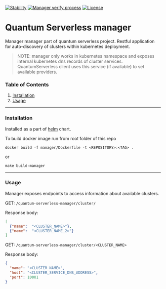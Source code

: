 [![Stability](https://img.shields.io/badge/stability-alpha-f4d03f.svg)](https://github.com/Qiskit-Extensions/quantum-serverless/releases)
[![Manager verify process](https://github.com/Qiskit-Extensions/quantum-serverless/actions/workflows/manager-verify.yaml/badge.svg)](https://github.com/Qiskit-Extensions/quantum-serverless/actions/workflows/manager-verify.yaml)
[![License](https://img.shields.io/github/license/qiskit-community/quantum-prototype-template?label=License)](https://github.com/qiskit-community/quantum-prototype-template/blob/main/LICENSE.txt)

# Quantum Serverless manager

Manager manager part of quantum serverless project. 
Restful application for auto-discovery of clusters within kubernetes deployment.

> NOTE: manager only works in kubernetes namespace and exposes internal kubernetes dns records of cluster services.
> QuantumServerless client uses this service (if available) to set available providers.

### Table of Contents

1. [Installation](#installation)
2. [Usage](#usage)

----------------------------------------------------------------------------------------------------

### Installation

Installed as a part of [helm](../infrastructure/helm/quantumserverless) chart.

To build docker image run from root folder of this repo

```shell
docker build -f manager/Dockerfile -t <REPOSITORY>:<TAG> .
```

or

```shell
make build-manager
```

----------------------------------------------------------------------------------------------------


### Usage

Manager exposes endpoints to access information about available clusters.

GET: `/quantum-serverless-manager/cluster/`

Response body:
```json
[
  {"name":  "<CLUSTER_NAME>"},
  {"name":  "<CLUSTER_NAME_2>"}
]
```

GET: `/quantum-serverless-manager/cluster/<CLUSTER_NAME>`

Response body:
```json
{
  "name": "<CLUSTER_NAME>",
  "host": "<CLUSTER_SERVICE_DNS_ADDRESS>",
  "port": 10001
}
```
